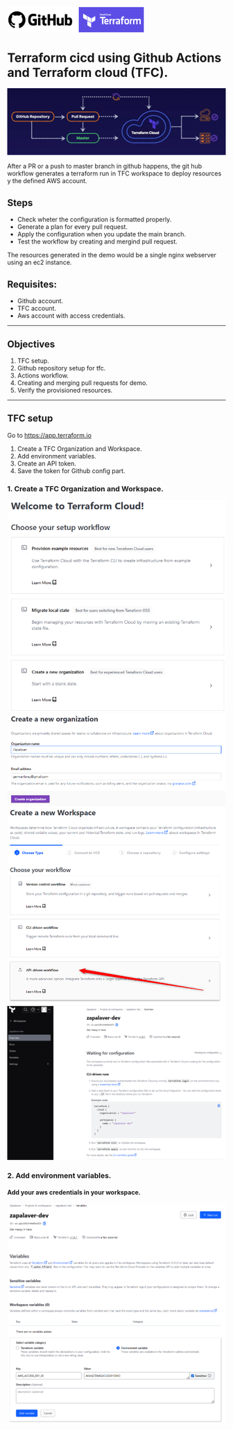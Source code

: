 <img src="images\github-tf-logos.png" alt="gh_logo"/>

# Terraform cicd using Github Actions and Terraform cloud (TFC).

<img src="images\workflow.png" alt="image"/>

After a PR or a push to master branch in github happens, the git hub workflow generates a terraform run in TFC workspace to deploy resources y the defined AWS account.

## Steps

- Check wheter the configuration is formatted properly.
- Generate a plan for every pull request.
- Apply the configuration when you update the main branch.
- Test the workflow by creating and mergind pull request.

The resources generated in the demo would be a single nginx webserver using an ec2 instance.



## Requisites:

- Github account.
- TFC account.
- Aws account with access credentials.

___
## Objectives

1. TFC setup.
2. Github repository setup for tfc.
3. Actions workflow.
4. Creating and merging pull requests for demo.
5. Verify the provisioned resources.
___

## TFC setup

Go to https://app.terraform.io

1. Create a TFC Organization and Workspace.
2. Add environment variables.
3. Create an API token.
4. Save the token for Github config part.


### 1. Create a TFC Organization and Workspace.

<img src="images\TFCOrganizationWorkspace.png" alt="image"/>
<img src="images\TFCOrganizationWorkspace2.png" alt="image"/>
<img src="images\TFCOrganizationWorkspace3.png" alt="image"/>
<img src="images\TFCOrganizationWorkspace4.png" alt="image"/>

### 2. Add environment variables.

#### Add your aws credentials in your workspace.

<img src="images\AddEnvironmentVariables.png" alt="image"/>